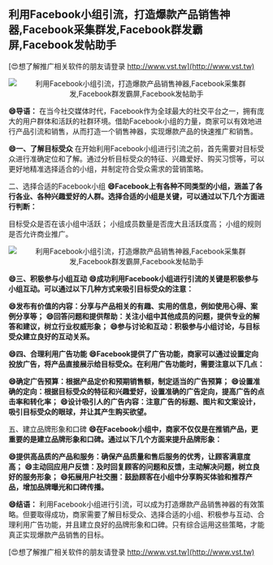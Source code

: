 ## **利用Facebook小组引流，打造爆款产品销售神器,Facebook采集群发,Facebook群发霸屏,Facebook发帖助手**

[😍想了解推广相关软件的朋友请登录 http://www.vst.tw](http://www.vst.tw)

 <center><img src="https://vst.tw/MP4/tuiguang/png/7.png" alt="利用Facebook小组引流，打造爆款产品销售神器,Facebook采集群发,Facebook群发霸屏,Facebook发帖助手"></center>

**😄导语：**
在当今社交媒体时代，Facebook作为全球最大的社交平台之一，拥有庞大的用户群体和活跃的社群环境。借助Facebook小组的力量，商家可以有效地进行产品引流和销售，从而打造一个销售神器，实现爆款产品的快速推广和销售。

**😄一、了解目标受众**
在开始利用Facebook小组进行引流之前，首先需要对目标受众进行准确定位和了解。通过分析目标受众的特征、兴趣爱好、购买习惯等，可以更好地精准选择适合的小组，并制定符合受众需求的营销策略。

二、选择合适的Facebook小组
**😄Facebook上有各种不同类型的小组，涵盖了各行各业、各种兴趣爱好的人群。选择合适的小组是关键，可以通过以下几个方面进行判断：**

目标受众是否在该小组中活跃；
小组成员数量是否庞大且活跃度高；
小组的规则是否允许商业推广。

 <center><img src="https://vst.tw/MP4/tuiguang/png/5.png" alt="利用Facebook小组引流，打造爆款产品销售神器,Facebook采集群发,Facebook群发霸屏,Facebook发帖助手"></center>

**😄三、积极参与小组互动**
**😄成功利用Facebook小组进行引流的关键是积极参与小组互动。可以通过以下几种方式来吸引目标受众的注意：**

**😄发布有价值的内容：分享与产品相关的有趣、实用的信息，例如使用心得、案例分享等；**
**😄回答问题和提供帮助：关注小组中其他成员的问题，提供专业的解答和建议，树立行业权威形象；**
**😄参与讨论和互动：积极参与小组讨论，与目标受众建立良好的互动关系。**

**😄四、合理利用广告功能**
**😄Facebook提供了广告功能，商家可以通过设置定向投放广告，将产品直接展示给目标受众。在利用广告功能时，需要注意以下几点：**

**😄确定广告预算：根据产品定价和预期销售额，制定适当的广告预算；**
**😄设置准确的定向：根据目标受众的特征和兴趣爱好，设置准确的广告定向，提高广告的点击率和转化率；**
**😄设计吸引人的广告内容：注意广告的标题、图片和文案设计，吸引目标受众的眼球，并让其产生购买欲望。**

五、建立品牌形象和口碑
**😄在Facebook小组中，商家不仅仅是在推销产品，更重要的是建立品牌形象和口碑。通过以下几个方面来提升品牌形象：**

**😄提供高品质的产品和服务：确保产品质量和售后服务的优秀，让顾客满意度高；**
**😄主动回应用户反馈：及时回复顾客的问题和反馈，主动解决问题，树立良好的服务形象；**
**😄拓展用户社交圈：鼓励顾客在小组中分享购买体验和推荐产品，增加品牌曝光和口碑传播。**

**😄结语：**
利用Facebook小组进行引流，可以成为打造爆款产品销售神器的有效策略。但要取得成功，商家需要了解目标受众、选择合适的小组、积极参与互动、合理利用广告功能，并且建立良好的品牌形象和口碑。只有综合运用这些策略，才能真正实现爆款产品销售的目标。

[😍想了解推广相关软件的朋友请登录 http://www.vst.tw](http://www.vst.tw)



